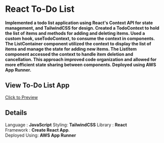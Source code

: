 # React To-Do List
**Implemented a todo list application using React's Context API for state management, and TailwindCSS for design. Created a TodoContext to hold the list of items and methods for adding and deleting items. Used a custom hook, useTodoContext, to consume the context in components. The ListContainer component utilized the context to display the list of items and manage the state for adding new items. The ListItem component accessed the context to handle item deletion and cancellation. This approach improved code organization and allowed for more efficient state sharing between components. Deployed using AWS App Runner.**


## View To-Do List App
[Click to Preview](https://ninytwjwmm.us-east-1.awsapprunner.com/)

## **Details**     
  Language : **JavaScript**
  Styling: **TailwindCSS**
  Library : **React**     
  Framework : **Create React App**.   
  Deployed Using: **AWS App Runner**
   
